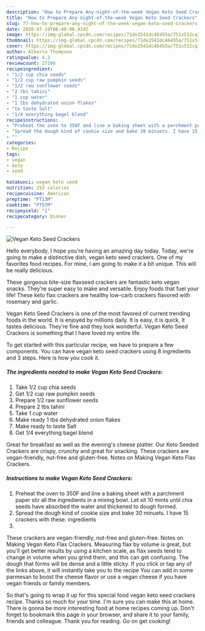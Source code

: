 ```yaml
---
description: "How to Prepare Any-night-of-the-week Vegan Keto Seed Crackers"
title: "How to Prepare Any-night-of-the-week Vegan Keto Seed Crackers"
slug: 77-how-to-prepare-any-night-of-the-week-vegan-keto-seed-crackers
date: 2020-07-19T06:48:08.914Z
image: https://img-global.cpcdn.com/recipes/71de2541dc46455a/751x532cq70/vegan-keto-seed-crackers-recipe-main-photo.jpg
thumbnail: https://img-global.cpcdn.com/recipes/71de2541dc46455a/751x532cq70/vegan-keto-seed-crackers-recipe-main-photo.jpg
cover: https://img-global.cpcdn.com/recipes/71de2541dc46455a/751x532cq70/vegan-keto-seed-crackers-recipe-main-photo.jpg
author: Alberta Thompson
ratingvalue: 4.2
reviewcount: 27196
recipeingredient:
- "1/2 cup chia seeds"
- "1/2 cup raw pumpkin seeds"
- "1/2 raw sunflower seeds"
- "2 tbs tahini"
- "1 cup water"
- "1 tbs dehydrated onion flakes"
- "to taste Salt"
- "1/4 everything bagel blend"
recipeinstructions:
- "Preheat the oven to 350F and line a baking sheet with a parchment paper stir all the ingredients in a mixing bowl. Let sit 10 mints until chia seeds have absorbed the water and thickened to dough formed."
- "Spread the dough kind of cookie size and bake 30 minuets. I have 15 crackers with these. ingredients"
- ""
categories:
- Recipe
tags:
- vegan
- keto
- seed

katakunci: vegan keto seed 
nutrition: 253 calories
recipecuisine: American
preptime: "PT13M"
cooktime: "PT57M"
recipeyield: "1"
recipecategory: Dinner

---
```



![Vegan Keto Seed Crackers](https://img-global.cpcdn.com/recipes/71de2541dc46455a/751x532cq70/vegan-keto-seed-crackers-recipe-main-photo.jpg)

Hello everybody, I hope you're having an amazing day today. Today, we're going to make a distinctive dish, vegan keto seed crackers. One of my favorites food recipes. For mine, I am going to make it a bit unique. This will be really delicious.

These gorgeous bite-size flaxseed crackers are fantastic keto vegan snacks. They&#39;re super easy to make and versatile. Enjoy foods that fuel your life! These keto flax crackers are healthy low-carb crackers flavored with rosemary and garlic.

Vegan Keto Seed Crackers is one of the most favored of current trending foods in the world. It is enjoyed by millions daily. It is easy, it is quick, it tastes delicious. They're fine and they look wonderful. Vegan Keto Seed Crackers is something that I have loved my entire life.


To get started with this particular recipe, we have to prepare a few components. You can have vegan keto seed crackers using 8 ingredients and 3 steps. Here is how you cook it.

<!--inarticleads1-->

##### The ingredients needed to make Vegan Keto Seed Crackers:

1. Take 1/2 cup chia seeds
1. Get 1/2 cup raw pumpkin seeds
1. Prepare 1/2 raw sunflower seeds
1. Prepare 2 tbs tahini
1. Take 1 cup water
1. Make ready 1 tbs dehydrated onion flakes
1. Make ready to taste Salt
1. Get 1/4 everything bagel blend


Great for breakfast as well as the evening&#39;s cheese platter. Our Keto Seeded Crackers are crispy, crunchy and great for snacking. These crackers are vegan-friendly, nut-free and gluten-free. Notes on Making Vegan Keto Flax Crackers. 

<!--inarticleads2-->

##### Instructions to make Vegan Keto Seed Crackers:

1. Preheat the oven to 350F and line a baking sheet with a parchment paper stir all the ingredients in a mixing bowl. Let sit 10 mints until chia seeds have absorbed the water and thickened to dough formed.
1. Spread the dough kind of cookie size and bake 30 minuets. I have 15 crackers with these. ingredients
1. 


These crackers are vegan-friendly, nut-free and gluten-free. Notes on Making Vegan Keto Flax Crackers. Measuring flax by volume is great, but you&#39;ll get better results by using a kitchen scale, as flax seeds tend to change in volume when you grind them, and this can get confusing. The dough that forms will be dense and a little sticky. If you click or tap any of the links above, it will instantly take you to the recipe You can add in some parmesan to boost the cheese flavor or use a vegan cheese if you have vegan friends or family members. 

So that's going to wrap it up for this special food vegan keto seed crackers recipe. Thanks so much for your time. I'm sure you can make this at home. There is gonna be more interesting food at home recipes coming up. Don't forget to bookmark this page in your browser, and share it to your family, friends and colleague. Thank you for reading. Go on get cooking!
